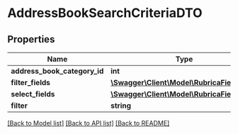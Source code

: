 # AddressBookSearchCriteriaDTO

## Properties
Name | Type | Description | Notes
------------ | ------------- | ------------- | -------------
**address_book_category_id** | **int** |  | [optional] 
**filter_fields** | [**\Swagger\Client\Model\RubricaFieldDTO[]**](RubricaFieldDTO.md) |  | [optional] 
**select_fields** | [**\Swagger\Client\Model\RubricaFieldDTO[]**](RubricaFieldDTO.md) |  | [optional] 
**filter** | **string** |  | [optional] 

[[Back to Model list]](../README.md#documentation-for-models) [[Back to API list]](../README.md#documentation-for-api-endpoints) [[Back to README]](../README.md)


